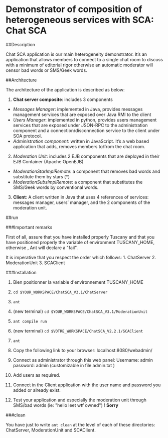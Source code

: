Demonstrator of composition of heterogeneous services with SCA: Chat SCA
=======================================================================


##Description

Chat SCA application is our main heterogeneity demonstrator. It’s an application that allows members to connect to a single chat room to discuss with a minimum of editorial rigor otherwise an automatic moderator will censor bad words or SMS/Geek words. 

##Architecture

The architecture of the application is described as below:
1.  **Chat server composite**: includes 3 components
+  *Messages Manager*: implemented in Java, provides messages management services that are exposed over Java RMI to the client
+  *Users Manager*: implemented in python, provides users management services that are exposed under JSON-RPC to the administration component and a connection/disconnection service to the client under SOA protocol.
+  *Administration component*: written in JavaScript. It’s a web based application that adds, removes members to/from the chat room.
2.  *Moderation Unit*: includes 2 EJB components that are deployed in their EJB Container (Apache OpenEJB)
+  *ModerationStarImplRemote*: a component that removes bad words and substitute them by stars (*)
+  *ModerationSubsImplRemote*: a component that substitutes the SMS/Geek words by conventional words. 
3.  **Client**: A client written in Java that uses 4 references of services: messages manager, users’ manager, and the 2 components of the moderation unit.
 

##run

###Important remarks

First of all, assure that you have installed properly Tuscany and 
that you have positioned properly the variable of environment 
TUSCANY_HOME, otherwise , Ant will declare a "fail".




It is imperative that you respect the order which follows:
    1. ChatServer
    2. ModerationUnit
    3. SCAClient


###Installation
1. Bien positionner la variable d'environnement TUSCANY_HOME
2. `cd $YOUR_WORKSPACE/ChatSCA_V3.1/ChatServer`
3. `ant`
4. (new terminal)
`cd $YOUR_WORKSPACE/ChatSCA_V3.1/ModerationUnit`
5. `ant compile run`
6. (new terminal)
    `cd $VOTRE_WORKSPACE/ChatSCA_V2.2.1/SCAClient`
7. `ant`
8. Copy the following link to your browser:
    localhost:8080/webadmin/
9. Connect as administrator through this web panel:
    Username: admin
    password: admin
    (customizable in file admin.txt )
10. Add users as required.

11. Connect in the Client application with the user name and password you added 
    or already exist.

12. Test your application and especially the moderation unit through SMS/bad words
    (ie: "hello leet wtf owned") ! **Sorry**

###clean

You have just to write `ant clean` at the level of each of these directories: ChatServer, ModerationUnit and SCAClient.


